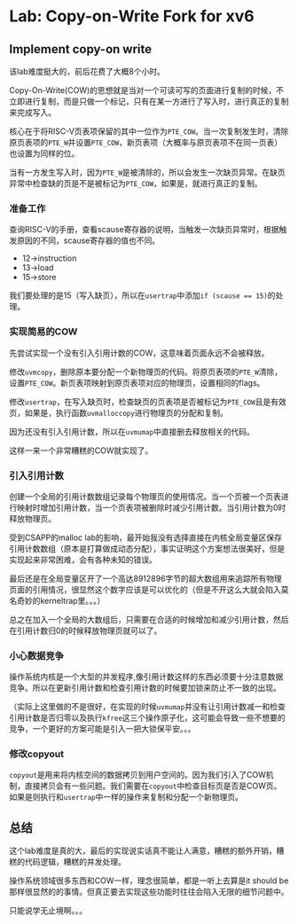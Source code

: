 # Lab: Copy-on-Write Fork for xv6

## Implement copy-on write

该lab难度挺大的，前后花费了大概8个小时。

Copy-On-Write(COW)的思想就是当对一个可读可写的页面进行复制的时候，不立即进行复制，而是只做一个标记，只有在某一方进行了写入时，进行真正的复制来完成写入。

核心在于将RISC-V页表项保留的其中一位作为`PTE_COW`。当一次复制发生时，清除原页表项的`PTE_W`并设置`PTE_COW`，新页表项（大概率与原页表项不在同一页表）也设置为同样的位。

当有一方发生写入时，因为`PTE_W`是被清除的，所以会发生一次缺页异常。在缺页异常中检查缺的页是不是被标记为`PTE_COW`，如果是，就进行真正的复制。

### 准备工作
查询RISC-V的手册，查看scause寄存器的说明，当触发一次缺页异常时，根据触发原因的不同，scause寄存器的值也不同。
- 12->instruction
- 13->load
- 15->store

我们要处理的是15（写入缺页），所以在`usertrap`中添加`if (scause == 15)`的处理。

### 实现简易的COW
先尝试实现一个没有引入引用计数的COW，这意味着页面永远不会被释放。

修改`uvmcopy`，删除原本要分配一个新物理页的代码。将原页表项的`PTE_W`清除，设置`PTE_COW`。新页表项映射到原页表项对应的物理页，设置相同的flags。

修改`usertrap`，在写入缺页时，检查缺页的页表项是否被标记为`PTE_COW`且是有效页，如果是，执行函数`uvmalloccopy`进行物理页的分配和复制。

因为还没有引入引用计数，所以在`uvmumap`中直接删去释放相关的代码。

这样一来一个非常糟糕的COW就实现了。

### 引入引用计数
创建一个全局的引用计数数组记录每个物理页的使用情况。当一个页被一个页表进行映射时增加引用计数，当一个页表项被删除时减少引用计数。当引用计数为0时释放物理页。

受到CSAPP的malloc lab的影响，最开始我没有选择直接在内核全局变量区保存引用计数数组（原本是打算做成动态分配），事实证明这个方案想法很美好，但是实现起来非常困难，会有各种未知的错误。

最后还是在全局变量区开了一个高达8912896字节的超大数组用来追踪所有物理页面的引用情况，很显然这个数字应该是可以优化的（但是不开这么大就会陷入莫名奇妙的kerneltrap里。。。）

总之在加入一个全局的大数组后，只需要在合适的时候增加和减少引用计数，然后在引用计数归0的时候释放物理页就可以了。

### 小心数据竞争
操作系统内核是一个大型的并发程序,像引用计数这样的东西必须要十分注意数据竞争。所以在更新引用计数和检查引用计数的时候要加锁来防止不一致的出现。

（实际上这里做的不是很好，在实现的时候`uvmumap`并没有让引用计数减一和检查引用计数是否归零以及执行`kfree`这三个操作原子化，这可能会导致一些不想要的竞争，一个更好的方案可能是引入一把大锁保平安。。。

### 修改copyout
`copyout`是用来将内核空间的数据拷贝到用户空间的。因为我们引入了COW机制，直接拷贝会有一些问题。我们需要在`copyout`中检查目标页是否是COW页。如果是则执行和`usertrap`中一样的操作来复制和分配一个新物理页。

## 总结
这个lab难度是真的大，最后的实现说实话真不能让人满意，糟糕的额外开销，糟糕的代码逻辑，糟糕的并发处理。

操作系统领域很多东西和COW一样，理念很简单，都是一听上去算是it should be那样很显然的的事情。但真正要去实现这些功能时往往会陷入无限的细节问题中。

只能说学无止境啊。。。
